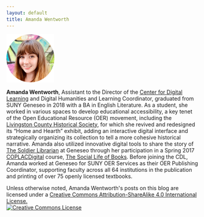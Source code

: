 ```yaml
---
layout: default
title: Amanda Wentworth
---
```


<img src="/images/wentworth.png" alt="Amanda Wentworth" style="width:25%;"  />

**Amanda Wentworth**, Assistant to the Director of the [Center for Digital Learning](https://www.geneseo.edu/cdl) and Digital Humanities and Learning Coordinator, graduated from SUNY Geneseo in 2018 with a BA in English Literature. As a student, she worked in various spaces to develop educational accessibility, a key tenet of the Open Educational Resource (OER) movement, including the [Livingston County Historical Society](https://www.livingstoncountyhistoricalsociety.com/), for which she revived and redesigned its “Home and Hearth” exhibit, adding an interactive digital interface and strategically organizing its collection to tell a more cohesive historical narrative. Amanda also utilized innovative digital tools to share the story of [The Soldier Librarian](http://slob.coplacdigital.org/geneseo/) at Geneseo through her participation in a Spring 2017 [COPLACDigital](http://coplacdigital.org/) course, [The Social Life of Books](http://slob.coplacdigital.org/). Before joining the CDL, Amanda worked at Geneseo for SUNY OER Services as their OER Publishing Coordinator, supporting faculty across all 64 institutions in the publication and printing of over 75 openly licensed textbooks.

Unless otherwise noted, Amanda Wentworth's posts on this blog are licensed under a <a rel="license" href="http://creativecommons.org/licenses/by-sa/4.0/">Creative Commons Attribution-ShareAlike 4.0 International License.</a><br /><a rel="license" href="http://creativecommons.org/licenses/by-sa/4.0/"><img alt="Creative Commons License" style="border-width:0;" src="https://i.creativecommons.org/l/by-sa/4.0/88x31.png" /></a>

